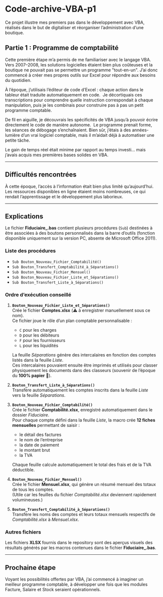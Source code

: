# Code-archive-VBA-p1

Ce projet illustre mes premiers pas dans le développement avec VBA, réalisés dans le but de digitaliser et réorganiser l’administration d’une boutique.

## Partie 1 : Programme de comptabilité

Cette première étape m’a permis de me familiariser avec le langage VBA. Vers 2007–2008, les solutions logicielles étaient bien plus coûteuses et la boutique ne pouvait pas se permettre un programme "tout-en-un". J’ai donc commencé à créer mes propres outils sur Excel pour répondre aux besoins du quotidien.

À l’époque, j’utilisais l’éditeur de code d’Excel : chaque action dans le tableur était traduite automatiquement en code.
 Je décortiquais ces transcriptions pour comprendre quelle instruction correspondait à chaque manipulation, puis je les combinais pour construire pas à pas un petit programme comptable.

De fil en aiguille, je découvrais les spécificités de VBA jusqu’à pouvoir écrire directement le code de manière autonome.
 Le programme prenait forme, les séances de débogage s’enchaînaient. Bien sûr, j’étais à des années-lumière d’un vrai logiciel comptable, mais il m’aidait déjà à automatiser une petite tâche.

Le gain de temps réel était minime par rapport au temps investi… mais j’avais acquis mes premières bases solides en VBA.

---

## Difficultés rencontrées

À cette époque, l’accès à l’information était bien plus limité qu’aujourd’hui. Les ressources disponibles en ligne étaient moins nombreuses, ce qui rendait l’apprentissage et le développement plus laborieux.

---

## Explications

Le fichier **Fiduciaire_.bas** contient plusieurs procédures (`Sub`) destinées à être associées à des boutons personnalisés dans la barre d’outils (fonction disponible uniquement sur la version PC, absente de Microsoft Office 2011).

### Liste des procédures
- `Sub Bouton_Nouveau_Fichier_Comptabilité()`
- `Sub Bouton_Transfert_Comptabilité_à_Séparations()`
- `Sub Bouton_Nouveau_Fichier_Mensuel()`
- `Sub Bouton_Nouveau_Fichier_Liste_et_Séparations()`
- `Sub Bouton_Transfert_Liste_à_Séparations()`

### Ordre d’exécution conseillé

1. **`Bouton_Nouveau_Fichier_Liste_et_Séparations()`**  
   Crée le fichier **Comptes.xlsx** (⚠️ à enregistrer manuellement sous ce nom).  
   Ce fichier joue le rôle d’un plan comptable personnalisable :  
   - `C` pour les charges  
   - `D` pour les débiteurs  
   - `F` pour les fournisseurs  
   - `L` pour les liquidités  

   La feuille *Séparations* génère des intercalaires en fonction des comptes listés dans la feuille *Liste*.  
   Ces intercalaires pouvaient ensuite être imprimés et utilisés pour classer physiquement les documents dans des classeurs (souvenir de l’époque du **100% papier** 📂).

2. **`Bouton_Transfert_Liste_à_Séparations()`**  
   Transfère automatiquement les comptes inscrits dans la feuille *Liste* vers la feuille *Séparations*.  

3. **`Bouton_Nouveau_Fichier_Comptabilité()`**  
   Crée le fichier **Comptabilité.xlsx**, enregistré automatiquement dans le dossier *Fiduciaire*.  
   Pour chaque compte défini dans la feuille *Liste*, la macro crée **12 fiches mensuelles** permettant de saisir :  
   - le détail des factures  
   - le nom de l’entreprise  
   - la date de paiement  
   - le montant brut  
   - la TVA  

   Chaque feuille calcule automatiquement le total des frais et de la TVA déductible.  

4. **`Bouton_Nouveau_Fichier_Mensuel()`**  
   Crée le fichier **Mensuel.xlsx**, qui génère un résumé mensuel des totaux de tous les comptes.  
   (Utile car les feuilles du fichier *Comptabilité.xlsx* deviennent rapidement volumineuses.)

5. **`Bouton_Transfert_Comptabilité_à_Séparations()`**  
   Transfère les noms des comptes et leurs totaux mensuels respectifs de *Comptabilité.xlsx* à *Mensuel.xlsx*.   

### Autres fichiers
Les fichiers **XLSX** fournis dans le repository sont des aperçus visuels des résultats générés par les macros contenues dans le fichier **Fiduciaire_.bas**.

---

## Prochaine étape

Voyant les possibilités offertes par VBA, j’ai commencé à imaginer un meilleur programme comptable, à développer une fois que les modules Facture, Salaire et Stock seraient opérationnels.

